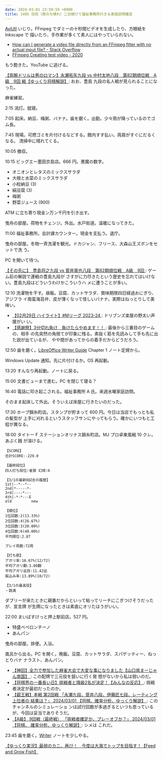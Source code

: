 ```yaml
---
date: 2024-03-01 23:59:59 +0900
title: 1405 日目（雨のち晴れ）二日続けて福祉事務所行き＆家庭訪問確定
---
```


[AviUtl] いじり。FFmpeg でダミーの十秒間ビデオを生成したり、方眼紙を Inkscape で
描いたり、手作業が多くて素人にはやっていられない。

* [How can I generate a video file directly from an FFmpeg filter with no actual
  input file? - Stack Overflow](https://stackoverflow.com/questions/11640458/how-can-i-generate-a-video-file-directly-from-an-ffmpeg-filter-with-no-actual-in)
* [FFmpeg Creating test video - 2020
  ](https://www.bogotobogo.com/FFMpeg/ffmpeg_video_test_patterns_src.php)

もう飽きた。YouTube に逃げる。

[【両腕ドリルは男のロマン】永瀬拓矢九段 vs 中村太地八段　第82期順位戦　A級　9回
戦【ゆっくり将棋解説】](https://www.youtube.com/watch?v=IiZMYUkFGuo): おお、豊島
九段の名人戦が見られることになった。

麻雀練習。

2:15 消灯。就寝。

7:05 起床。納豆、梅粥、バナナ。歯を磨く。出勤。少々雨が降っているのでゴム長。

7:45 現場。可燃ゴミを片付けるなどする。館内すす払い。両肩がすぐにだるくなる。
清掃中に晴れてくる。

10:05 撤収。

10:15 ビッグエー墨田京島店。666 円。悪魔の数字。

* オニオンとレタスのミックスサラダ
* 大根と水菜のミックスサラダ
* 小粒納豆 (3)
* 絹豆腐 (3)
* 梅粥
* 野菜ジュース (900)

ATM に立ち寄り現金ン万ン千円を引き出す。

曳舟の部屋。荷物をチェンジ。外出。水戸街道。温暖になってきた。

11:00 福祉事務所。会計課カウンター。現金を支払う。退庁。

曳舟の部屋。冬物一斉洗濯を観光。ドカジャン、フリース、大森山王ズボンをセットで洗
う。

PC を開いて待つ。

[【その先に】　豊島将之九段 vs 菅井竜也八段　第82期順位戦　A級　9回
](https://www.youtube.com/watch?v=VLhAGbSHG1A): ゲーム前の解説で連戦の豊島九段が
さすがに力尽きたという歴史を忘れてはいけない。豊島九段はどういうわけかこういうハ
メに遭うことが多い。

12:10 洗濯物を干す。昼飯。豆腐、カットサラダ、賞味期限四日経過おにぎり、アジフラ
イ南蛮海苔弁、皮が薄くなって怪しいバナナ。実際はねっとりして美味い。

* [【02月29日 ハイライト】#Mリーグ 2023-24
  ](https://www.youtube.com/watch?v=4aHU1nc33vs): ドリブンズ楽屋の野太い声援がい
  い。
* [【感謝祭】3分切れ負け　負けたらやめます！！
  ](https://www.youtube.com/watch?v=cne-sQ8Ry3Y): 最後から三番目のゲームの、相手
  の先突然の角捨てが印象に残る。素抜く筋を先読みして手も先に出た説が出ているが、
  やや間があってからの着手だからどうだろう。

12:50 歯を磨く。[LibreOffice Writer Guide][Writer] Chapter 1 ノート定規から。

Windows Update 通知。先に片付けるか。OS 再起動。

13:20 すんなり再起動。ノートに戻る。

15:00 文書ビューまで進む。PC を閉じて寝る？

16:40 電話に叩き起こされる。福祉事務所 A 氏。来週水曜家庭訪問。

そのまま起床して外出。そういえば床屋に行きたいのだった。

17:30 ホープ錦糸町店。スタンプが貯まって 600 円。今日は当店でもっとも私の髪型が
上手に刈れるというスタッフサンにやってもらう。確かにいつもと工程が異なる。

18:00 タイトー F ステーションオリナス錦糸町店。MJ プロ卓東風戦 10 クレ。あぶく銭
が溶ける。

```text
【SCORE】
合計SCORE:-229.0

【最終段位】
四人打ち段位:雀狼 幻球:6

【3/1の最新8試合の履歴】
1st|--*--*--
2nd|*-----*-
3rd|----*---
4th|-*-*---E
old         new

【順位】
1位回数:2(13.33%)
2位回数:4(26.67%)
3位回数:3(20.00%)
4位回数:6(40.00%)
平均順位:2.87

プレイ局数:72局

【打ち筋】
アガリ率:16.67%(12/72)
平均アガリ翻:3.00翻
平均アガリ巡目:11.42巡
振込み率:13.89%(10/72)

【3/1の最高役】
・跳満
```

ダブリーが来たときに親番だからといって粘ってリーチにこぎつけそうだったが、宣言牌
が生牌になったときは素直にオリたほうがいい。

22:00 まいばすけっと押上駅前店。527 円。

* 特盛ペペロンチーノ
* あんパン

曳舟の部屋。排便。入浴。

風呂から出る。PC を開く。晩飯。豆腐、カットサラダ、スパゲッティー、ねっとりバナ
ナラスト、あんパン。

* [【神回】全力で参加した麻雀大会で大変な事になりました【山口県まーじゃん南国】
  ](https://www.youtube.com/watch?v=BZX1U4nw4QQ): この配牌で三元役を狙いに行く発
  想がないから私は弱いのだ。
* [【将棋界の一番長い日】挑戦者と降級2名が決定！【みんなの反応】
  ](https://www.youtube.com/watch?v=AX2bTyCkVWw): 挑戦者決定が最初だったのか。
* [【叡王戦】本戦 第2回戦 「永瀬九段、菅井八段、伊藤匠七段、レーティング上位者の
  結果は？」 2024/03/01 【将棋、確率分析、ゆっくり解説】
  ](https://www.youtube.com/watch?v=fAez5crHPUA): このチャンネルのシミュレーショ
  ンは試行回数が多過ぎるといつも思っているが、今回は妥当でありそうだ。
* [【A級】 9回戦（最終戦） 「挑戦者確定か、プレーオフか？」 2024/03/01 【将棋、
  確率分析、ゆっくり解説】](https://www.youtube.com/watch?v=7PIWOO7v23w): シメは
  これだ。

23:45 歯を磨く。[Writer] ノートを少しやる。

[【ゆっくり実況】最弱のカニ、再び！　今度は大海でトップを目指す！【Feed and Grow
Fish】](https://www.youtube.com/watch?v=abLGP4Z5tVY)

[AviUtl]: https://spring-fragrance.mints.ne.jp/aviutl/
[Writer]: https://documentation.libreoffice.org/en/english-documentation/writer/
